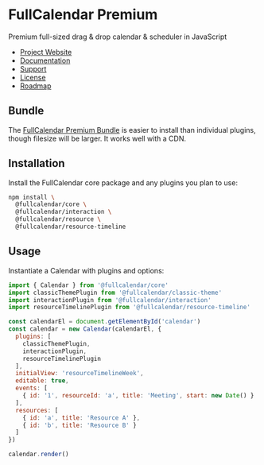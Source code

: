 
# FullCalendar Premium

Premium full-sized drag & drop calendar & scheduler in JavaScript

- [Project Website](https://fullcalendar.io/pricing)
- [Documentation](https://fullcalendar.io/docs/premium)
- [Support](https://fullcalendar.io/support)
- [License](LICENSE.md)
- [Roadmap](https://fullcalendar.io/roadmap)

## Bundle

The [FullCalendar Premium Bundle](bundle) is easier to install than individual plugins, though filesize will be larger. It works well with a CDN.

## Installation

Install the FullCalendar core package and any plugins you plan to use:

```sh
npm install \
  @fullcalendar/core \
  @fullcalendar/interaction \
  @fullcalendar/resource \
  @fullcalendar/resource-timeline
```

## Usage

Instantiate a Calendar with plugins and options:

```js
import { Calendar } from '@fullcalendar/core'
import classicThemePlugin from '@fullcalendar/classic-theme'
import interactionPlugin from '@fullcalendar/interaction'
import resourceTimelinePlugin from '@fullcalendar/resource-timeline'

const calendarEl = document.getElementById('calendar')
const calendar = new Calendar(calendarEl, {
  plugins: [
    classicThemePlugin,
    interactionPlugin,
    resourceTimelinePlugin
  ],
  initialView: 'resourceTimelineWeek',
  editable: true,
  events: [
    { id: '1', resourceId: 'a', title: 'Meeting', start: new Date() }
  ],
  resources: [
    { id: 'a', title: 'Resource A' },
    { id: 'b', title: 'Resource B' }
  ]
})

calendar.render()
```
